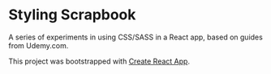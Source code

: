 # Styling Scrapbook

A series of experiments in using CSS/SASS in a React app, based on guides from Udemy.com.

This project was bootstrapped with [Create React App](https://github.com/facebook/create-react-app).
